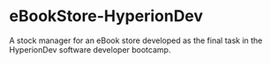 # eBookStore-HyperionDev
A stock manager for an eBook store developed as the final task in the HyperionDev software developer bootcamp. 
